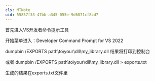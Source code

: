 ```yaml
---
cls: MTNote
uid: 55857f33-47bb-a345-055e-9d6871cf8cd7
---
```



首先进入VS开发者命令提示工具


开始菜单进入：Developer Command Prompt for VS 2022


dumpbin /EXPORTS path\to\your\dll\my_library.dll 
结果将打印到控制台

或者
dumpbin /EXPORTS path\to\your\dll\my_library.dll > exports.txt

生成的结果在exports.txt文件里
